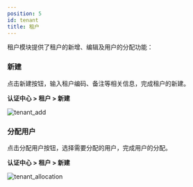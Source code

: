 ```yaml
---
position: 5
id: tenant
title: 租户
---
```



租户模块提供了租户的新增、编辑及用户的分配功能：

### 新建
点击新建按钮，输入租户编码、备注等相关信息，完成租户的新建。

**认证中心 > 租户 > 新建**

![tenant_add](http://pic.dinky.org.cn/dinky/docs/test/tenant_add.png)

### 分配用户
点击分配用户按钮，选择需要分配的用户，完成用户的分配。

**认证中心 > 租户 > 新建**

![tenant_allocation](http://pic.dinky.org.cn/dinky/docs/test/tenant_allocation.png)

